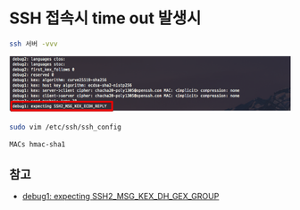 # SSH 접속시 time out 발생시

```bash
ssh 서버 -vvv
```

![1](./images/1.png)


```bash
sudo vim /etc/ssh/ssh_config
```


```bash
MACs hmac-sha1
```

## 참고

* [debug1: expecting SSH2_MSG_KEX_DH_GEX_GROUP](https://serverfault.com/questions/592059/debug1-expecting-ssh2-msg-kex-dh-gex-group)